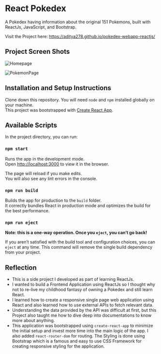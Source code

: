 # React Pokedex

A Pokedex having information about the original 151 Pokemons, built with ReactJs, JavaScript, and Bootstrap.

Visit the Project here: https://aditya278.github.io/pokedex-webapp-reactjs/

## Project Screen Shots

![Homepage](https://dev-to-uploads.s3.amazonaws.com/i/9dl3p6oa16wx9o2mffht.PNG)

![PokemonPage](https://dev-to-uploads.s3.amazonaws.com/i/9a7beumnmjdbqpuwo7yj.PNG)

## Installation and Setup Instructions

Clone down this repository. You will need `node` and `npm` installed globally on your machine.  
This project was bootstrapped with [Create React App](https://github.com/facebook/create-react-app).

## Available Scripts

In the project directory, you can run:

### `npm start`

Runs the app in the development mode.\
Open [http://localhost:3000](http://localhost:3000) to view it in the browser.

The page will reload if you make edits.\
You will also see any lint errors in the console.

### `npm run build`

Builds the app for production to the `build` folder.\
It correctly bundles React in production mode and optimizes the build for the best performance.

### `npm run eject`

**Note: this is a one-way operation. Once you `eject`, you can’t go back!**

If you aren’t satisfied with the build tool and configuration choices, you can `eject` at any time. This command will remove the single build dependency from your project.


## Reflection

  - This is a side project I developed as part of learning ReactJs.
  - I wanted to build a Frontend Application using ReactJs so I thought why not to re-live my childhood fantasy of owning a Pokedex and still learn React.
  - I learned how to create a responsive single page web application using React and also learned how to use external APIs to fetch relevant data.
  - Understanding the data provided by the API was difficult at first, but this Project also taught me how to dive deep into documentations to know more about anything.
  - This application was bootstrapped using `create-react-app` to minimize the initial setup and invest more time into the main logic of the app. I also added `react-router-dom` for routing. The Styling is done using Bootstrap which is a famous and easy to use CSS Framework for creating responsive styling for the application.
